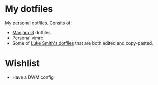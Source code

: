 # My dotfiles

My personal dotfiles. Consits of:

- [Manjaro i3](https://manjaro.org/downloads/community/i3/) dotfiles
- Personal vimrc
- Some of [Luke Smith's dotfiles]() that are both edited and copy-pasted.

# Wishlist
- Have a DWM config

